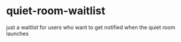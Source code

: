 # quiet-room-waitlist
just a waitlist for users who want to get notified when the quiet room launches

